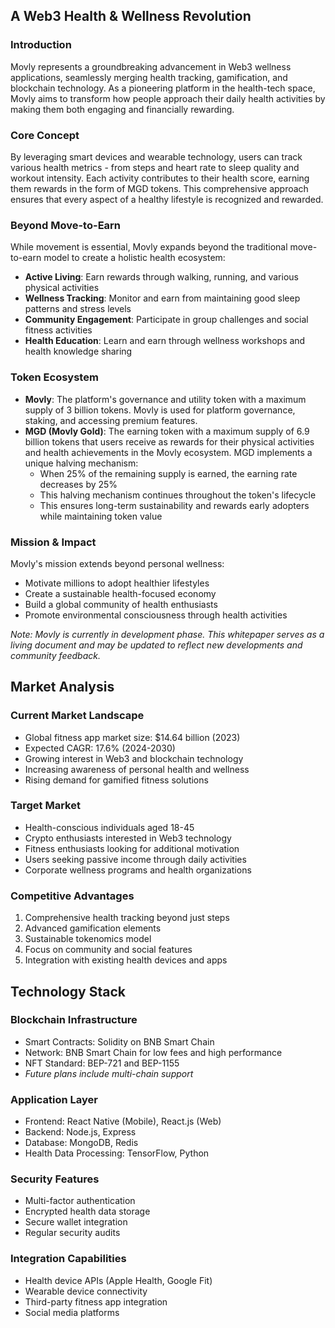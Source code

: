 ## A Web3 Health & Wellness Revolution

### Introduction
Movly represents a groundbreaking advancement in Web3 wellness applications, seamlessly merging health tracking, gamification, and blockchain technology. As a pioneering platform in the health-tech space, Movly aims to transform how people approach their daily health activities by making them both engaging and financially rewarding.

### Core Concept
By leveraging smart devices and wearable technology, users can track various health metrics - from steps and heart rate to sleep quality and workout intensity. Each activity contributes to their health score, earning them rewards in the form of MGD tokens. This comprehensive approach ensures that every aspect of a healthy lifestyle is recognized and rewarded.

### Beyond Move-to-Earn
While movement is essential, Movly expands beyond the traditional move-to-earn model to create a holistic health ecosystem:
- **Active Living**: Earn rewards through walking, running, and various physical activities
- **Wellness Tracking**: Monitor and earn from maintaining good sleep patterns and stress levels
- **Community Engagement**: Participate in group challenges and social fitness activities
- **Health Education**: Learn and earn through wellness workshops and health knowledge sharing

### Token Ecosystem
- **Movly**: The platform's governance and utility token with a maximum supply of 3 billion tokens. Movly is used for platform governance, staking, and accessing premium features.
- **MGD (Movly Gold)**: The earning token with a maximum supply of 6.9 billion tokens that users receive as rewards for their physical activities and health achievements in the Movly ecosystem. MGD implements a unique halving mechanism:
  - When 25% of the remaining supply is earned, the earning rate decreases by 25%
  - This halving mechanism continues throughout the token's lifecycle
  - This ensures long-term sustainability and rewards early adopters while maintaining token value

### Mission & Impact
Movly's mission extends beyond personal wellness:
- Motivate millions to adopt healthier lifestyles
- Create a sustainable health-focused economy
- Build a global community of health enthusiasts
- Promote environmental consciousness through health activities

*Note: Movly is currently in development phase. This whitepaper serves as a living document and may be updated to reflect new developments and community feedback.*

## Market Analysis
### Current Market Landscape
- Global fitness app market size: $14.64 billion (2023)
- Expected CAGR: 17.6% (2024-2030)
- Growing interest in Web3 and blockchain technology
- Increasing awareness of personal health and wellness
- Rising demand for gamified fitness solutions

### Target Market
- Health-conscious individuals aged 18-45
- Crypto enthusiasts interested in Web3 technology
- Fitness enthusiasts looking for additional motivation
- Users seeking passive income through daily activities
- Corporate wellness programs and health organizations

### Competitive Advantages
1. Comprehensive health tracking beyond just steps
2. Advanced gamification elements
3. Sustainable tokenomics model
4. Focus on community and social features
5. Integration with existing health devices and apps

## Technology Stack
### Blockchain Infrastructure
- Smart Contracts: Solidity on BNB Smart Chain
- Network: BNB Smart Chain for low fees and high performance
- NFT Standard: BEP-721 and BEP-1155
- *Future plans include multi-chain support*

### Application Layer
- Frontend: React Native (Mobile), React.js (Web)
- Backend: Node.js, Express
- Database: MongoDB, Redis
- Health Data Processing: TensorFlow, Python

### Security Features
- Multi-factor authentication
- Encrypted health data storage
- Secure wallet integration
- Regular security audits

### Integration Capabilities
- Health device APIs (Apple Health, Google Fit)
- Wearable device connectivity
- Third-party fitness app integration
- Social media platforms 